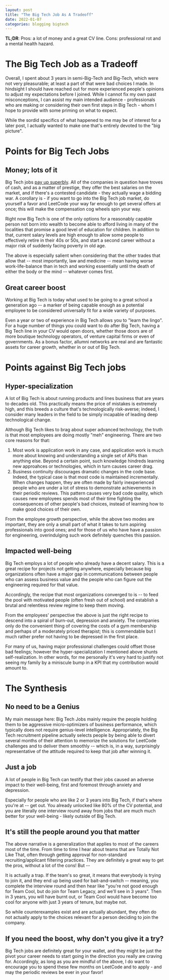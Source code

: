 ```yaml
---
layout: post
title: "The Big Tech Job As A Tradeoff"
date: 2022-01-07
categories: blogging bigtech
---
```


**TL;DR**: Pros: a lot of money and a great CV line. Cons: professional rot and a mental health hazard.

# The Big Tech Job as a Tradeoff

Overall, I spent about 3 years in semi-Big-Tech and Big-Tech, which were not very pleasurable; at least a part of that were bad choices I made.
In hindsight I should have reached out for more experienced people's opinions to adjust my expectations before I joined. 
While I cannot fix my own past misconceptions, I can assist my main intended audience - professionals who are making or considering their own 
first steps in Big Tech - whom I hope to provide with some priming on what to expect.

While the sordid specifics of what happened to me may be of interest for a later post, I actually wanted to make one that's entirely devoted to the "big picture".


# Points for Big Tech Jobs
## Money; lots of it
Big Tech jobs [pay up superbly](https://www.levels.fyi/). All of the companies in question have troves of cash, and as a matter of prestige, they offer the best
salaries on the market, and if there's a contested candidate - they actually wage a bidding war. A corollary is - if you want to go into the Big Tech job market,
do yourself a favor and LeetCode your way far enough to get several offers at once; this will make the compensation cog wheels spin your way.

Right now Big Tech is one of the only options for a reasonably capable person not born into wealth to become able to afford living in many of the localities that 
promise a good level of education for children. In addition to that, current salary levels are high enough to allow some people to effectively retire in their 40s 
or 50s, and start a second career without a major risk of suddenly facing poverty in old age. 

The above is especially salient when considering that the other trades that allow that -- most importantly, law and medicine -- mean having worse work-life-balance than
in tech and working essentially until the death of either the body or the mind -- whatever comes first.

## Great career boost
Working at Big Tech is today what used to be going to a great school a generation ago -- a marker of being capable enough as a potential employee to be considered
universally fit for a wide variety of purposes.

Even a year or two of experience in Big Tech allows you to "learn the lingo". For a huge number of things you could want to do after Big Tech, having 
a Big Tech line in your CV would open doors, whether those doors are of more boutique technology operators, of venture capital firms or even of governments. As a 
bonus factor, allumni networks are real and are fantastic assets for career growth, whether in or out of Big Tech.

# Points against Big Tech jobs
## Hyper-specialization
A lot of Big Tech is about running products and lines business that are years to decades old. This practically means the price of mistakes is extremely high,
and this breeds a culture that's technologically risk-averse; indeed, I consider many leaders in the field to be simply incapable of leading deep technological change.

Although Big Tech likes to brag about super advanced technology, the truth is that most employees are doing mostly "meh" engineering. There are two core reasons for that:
1. Most work is application work in any case, and application work is much more about knowing and understanding a single set of APIs than anything else. Beyond a 
   certain point, such knowledge hindreds learning new approahces or technologies, which in turn causes career drag.
2. Business continuity discourages dramatic changes in the code base. Indeed, the typical case is that most code is maintained incrementally. When changes happen,
   they are often made by fairly inexperienced people who are under a lot of stress to demonstrate achievements in their periodic reviews.
   This pattern causes very bad code quality, which causes new employees spends most of their time fighting the consequences of other people's bad choices,
   instead of learning how to make good choices of their own. 
   
From the employee growth perspective, while the above two modes are important, they are only a small part of what it takes to turn aspiring professionals into good ones; and for those of us who have have a passion for engineering, overindulging such work definitely quenches this passion.

## Impacted well-being
Big Tech employs a lot of people who already have a decent salary. This is a great recipe for projects not getting anywhere, especially because big organizations 
often have a major gap in communications between people who can assess business value and the people who can figure out the engineering required for that value.

Accordingly, the recipe that most organizations converged to is -- to feed the pool with motivated people (often fresh out of school) and establish a 
brutal and relentless review regime to keep them moving.

From the employees' perspective the above is just the right recipe to descend into a spiral of burn-out, depression and anxiety. The companies only do the
convenient thing of covering the costs of a gym membership and perhaps of a moderately priced therapist; this is commendable but I much rather prefer not
having to be depressed in the first place.

For many of us, having major professional challenges could offset those bad feelings; however the hyper-specialization I mentioned above shunts self-realization. 
In other words, for me personally it's very hard to justify not seeing my family by a miniscule bump in a KPI that my contribution would amount to.

# The Synthesis
## No need to be a Genius
My main message here: Big Tech Jobs mainly require the people holding them to be aggressive micro-optimizers of business performance, which typically does not
require genius-level intelligence. Appropriately, the Big Tech recruitment pipeline actually selects people by being able to divert several months of their
attention to memorize the solutions for LeetCode challenges and to deliver them smoothly -- which is, in a way, surprisingly representative of the 
attitude required to keep that job after winning it.

## Just a job
A lot of people in Big Tech can testify that their jobs caused an adverse impact to their well-being, first and foremost through anxiety and depression.

Especially for people who are like 2 or 3 years into Big Tech, if that's where you're at -- get out. You already unlocked like 80% of the CV potential, 
and you are literally one interview round away from jobs that are much much better for your well-being - likely outside of Big Tech.

## It's still the people around you that matter
The above narrative is a generalization that applies to most of the careers most of the time. From time to time I hear about teams that are Totally Not
Like That, often through getting approval for non-standard recruiting/applicant filtering practices. They are definitely a great way to get the pros,
without a lot of the cons! But --

It is actually a trap. If the team's so great, it means that everybody is trying to join it, and they end up being used for bait-and-switch -- meaning, 
you complete the interview round and then hear like "you're not good enough for Team Cool, but do join for Team Legacy, and we'll see in 3 years". 
Then in 3 years, you will have burnt out, or Team Cool would have become too cool for anyone with just 3 years of tenure, but maybe not.

So while counterexamples exist and are actually abundant, they often do not actually apply to the choices relevant for a person deciding to join the 
company.

## If you need the boost, why don't you give it a try?
Big Tech jobs are definitely great for your wallet, and they might be just the pivot your career needs to start going in the direction you really are craving 
for. Accordingly, as long as you are mindful of the above, I do want to encourage you to spend these few months on LeetCode and to apply - and may the periodic
reviews be ever in your favor!

